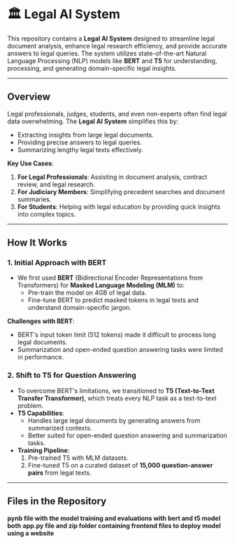 # 🏛️ Legal AI System

This repository contains a **Legal AI System** designed to streamline legal document analysis, enhance legal research efficiency, and provide accurate answers to legal queries. The system utilizes state-of-the-art Natural Language Processing (NLP) models like **BERT** and **T5** for understanding, processing, and generating domain-specific legal insights.

---

## **Overview**
Legal professionals, judges, students, and even non-experts often find legal data overwhelming. The **Legal AI System** simplifies this by:
- Extracting insights from large legal documents.
- Providing precise answers to legal queries.
- Summarizing lengthy legal texts effectively.

**Key Use Cases**:
1. **For Legal Professionals**: Assisting in document analysis, contract review, and legal research.
2. **For Judiciary Members**: Simplifying precedent searches and document summaries.
3. **For Students**: Helping with legal education by providing quick insights into complex topics.

---

## **How It Works**
### **1. Initial Approach with BERT**
- We first used **BERT** (Bidirectional Encoder Representations from Transformers) for **Masked Language Modeling (MLM)** to:
  - Pre-train the model on 4GB of legal data.
  - Fine-tune BERT to predict masked tokens in legal texts and understand domain-specific jargon.

**Challenges with BERT**:
- BERT's input token limit (512 tokens) made it difficult to process long legal documents.
- Summarization and open-ended question answering tasks were limited in performance.

### **2. Shift to T5 for Question Answering**
- To overcome BERT's limitations, we transitioned to **T5 (Text-to-Text Transfer Transformer)**, which treats every NLP task as a text-to-text problem.
- **T5 Capabilities**:
  - Handles large legal documents by generating answers from summarized contexts.
  - Better suited for open-ended question answering and summarization tasks.
- **Training Pipeline**:
  1. Pre-trained T5 with MLM datasets.
  2. Fine-tuned T5 on a curated dataset of **15,000 question-answer pairs** from legal texts.

---

## **Files in the Repository**
**pynb file with the model training and evaluations with bert and t5 model both**
**app.py file and zip folder containing frontend files to deploy model using a website**
